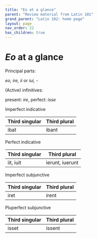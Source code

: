 ```yaml
---
title: "Eo at a glance"
parent: "Review material from Latin 101"
grand_parent: "Latin 102: home page"
layout: page
nav_order: 22
has_children: true
---
```



# *Eo* at a glance

Principal parts:

*eo, ire, ii* or *iui, -*

(Active) infinitives:

present: *ire*, perfect: *isse*



Imperfect indicative

| Third singular | Third plural |
| --- | --- |
| ibat | ibant |

Perfect indicative

| Third singular | Third plural |
| --- | --- |
| iit, iuit | ierunt, iuerunt |


Imperfect subjunctive

| Third singular | Third plural |
| --- | --- |
| iret | irent |


Pluperfect subjunctive

| Third singular | Third plural |
| --- | --- |
| isset | issent |